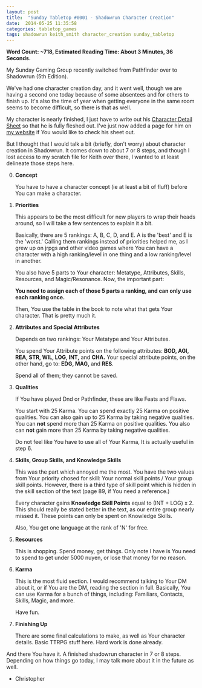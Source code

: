 ```yaml
---
layout: post
title:  "Sunday Tabletop #0001 - Shadowrun Character Creation"
date:  2014-05-25 11:35:58
categories: tabletop_games
tags: shadowrun keith_smith character_creation sunday_tabletop 
---
```

__Word Count: ~718, Estimated Reading Time: About 3 Minutes, 36 Seconds.__

My Sunday Gaming Group recently switched from Pathfinder over to
Shadowrun (5th Edition).

We've had one character creation day, and it went well, though we are
having a second one today because of some absentees and for others to
finish up. It's also the time of year when getting everyone in the
same room seems to become difficult, so there is that as well.

My character is nearly finished, I just have to write out his [Character Detail Sheet](http://www.cdr255.com/content/games/Character-Detail-Sheet.doc) so that he is fully fleshed out. I've just now added a page for him on [my website](http://www.cdr255.com) if You would like to check his sheet out.

But I thought that I would talk a bit (briefly, don't worry) about
character creation in Shadowrun. It comes down to about 7 or 8 steps,
and though I lost access to my scratch file for Keith over there, I
wanted to at least delineate those steps here.

0. __Concept__

   You have to have a character concept (ie at least a bit of
   fluff) before You can make a character.
   
1. __Priorities__

   This appears to be the most difficult for new players to wrap their
   heads around, so I will take a few sentences to explain it a bit.

   Basically, there are 5 rankings: A, B, C, D, and E. A is the 'best'
   and E is the 'worst.' Calling them rankings instead of priorities
   helped me, as I grew up on jrpgs and other video games where You
   can have a character with a high ranking/level in one thing and a
   low ranking/level in another.

   You also have 5 parts to Your character: Metatype, Attributes,
   Skills, Resources, and Magic/Resonance. Now, the important part:

   __You need to assign each of those 5 parts a ranking, and can only
   use each ranking once.__

   Then, You use the table in the book to note what that gets Your
   character. That is pretty much it.
   
2. __Attributes and Special Attributes__
   
   Depends on two rankings: Your Metatype and Your Attributes.

   You spend Your Attribute points on the following attributes: __BOD,
   AGI, REA, STR, WIL, LOG, INT,__ and __CHA.__ Your special attribute
   points, on the other hand, go to: __EDG, MAG,__ and __RES__.

   Spend all of them; they cannot be saved.
   
3. __Qualities__

   If You have played Dnd or Pathfinder, these are like Feats and Flaws.

   You start with 25 Karma. You can spend exactly 25 Karma on positive
   qualities. You can also gain up to 25 Karma by taking negative
   qualities. You can __not__ spend more than 25 Karma on positive
   qualities. You also can __not__ gain more than 25 Karma by taking
   negative qualities.

   Do not feel like You have to use all of Your Karma, It is actually
   useful in step 6.
   
4. __Skills, Group Skills, and Knowledge Skills__

   This was the part which annoyed me the most. You have the two
   values from Your priority chosed for skill: Your normal skill
   points / Your group skill points. However, there is a third type of
   skill point which is hidden in the skill section of the text (page
   89, if You need a reference.)

   Every character gains __Knowledge Skill Points__ equal to (INT +
   LOG) x 2. This should really be stated better in the text, as our
   entire group nearly missed it. These points can only be spent on
   Knowledge Skills.

   Also, You get one language at the rank of 'N' for free.
   
5. __Resources__

   This is shopping. Spend money, get things. Only note I have is You
   need to spend to get under 5000 nuyen, or lose that money for no
   reason.
   
6. __Karma__

   This is the most fluid section. I would recommend talking to Your
   DM about it, or if You are the DM, reading the section in
   full. Basically, You can use Karma for a bunch of things,
   including: Familiars, Contacts, Skills, Magic, and more.

   Have fun.
   
7. __Finishing Up__

   There are some final calculations to make, as well as Your
   character details. Basic TTRPG stuff here. Hard work is done
   already.

And there You have it. A finished shadowrun character in 7 or 8
steps. Depending on how things go today, I may talk more about it in
the future as well.

- Christopher

